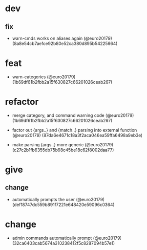 # dev

## fix

* warn-cmds works on aliases again (@euro20179) (8a8e54cb7aefce92b80e52ca380d895b54225664)


# feat

* warn-categories (@euro20179) (1b69df61b2fbb2a15f630827c66201026ceab267)


# refactor

* merge category, and command warning code (@euro20179) (1b69df61b2fbb2a15f630827c66201026ceab267)

* factor out {args..} and {match..} parsing into external function (@euro20179) (87da6e4671c18a3f2aca046ea59ffa6498a9eb3e)

* make parsing {args..} more generic (@euro20179) (c27c2b1fb6355db75b98c45be18c62f8002daa77)


# give

## change

* automatically prompts the user (@euro20179) (def18747dc559b891f7221e648420e59096c0364)


# change

* admin commands automatically prompt (@euro20179) (32ca6403cab5674a310238412f5c8287094b57e1)


